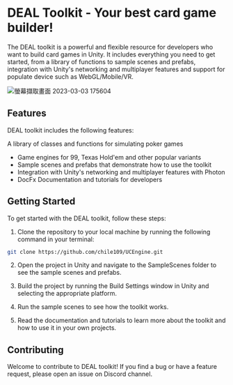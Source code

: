 # DEAL Toolkit - Your best card game builder!

The DEAL toolkit is a powerful and flexible resource for developers who want to build card games in Unity. It includes everything you need to get started, from a library of functions to sample scenes and prefabs, integration with Unity's networking and multiplayer features and support for populate device such as WebGL/Mobile/VR.

![螢幕擷取畫面 2023-03-03 175604](https://user-images.githubusercontent.com/13402112/225550992-8d088b66-80de-4cc9-b994-d9a38c398b52.png)

## Features

DEAL toolkit includes the following features:

A library of classes and functions for simulating poker games

- Game engines for 99, Texas Hold'em and other popular variants
- Sample scenes and prefabs that demonstrate how to use the toolkit
- Integration with Unity's networking and multiplayer features with Photon
- DocFx Documentation and tutorials for developers

## Getting Started

To get started with the DEAL toolkit, follow these steps:

1. Clone the repository to your local machine by running the following command in your terminal:

```bash
git clone https://github.com/chile109/UCEngine.git
```

2. Open the project in Unity and navigate to the SampleScenes folder to see the sample scenes and prefabs.

3. Build the project by running the Build Settings window in Unity and selecting the appropriate platform.

4. Run the sample scenes to see how the toolkit works.

5. Read the documentation and tutorials to learn more about the toolkit and how to use it in your own projects.

## Contributing

Welcome to contribute to DEAL toolkit! If you find a bug or have a feature request, please open an issue on Discord channel.
